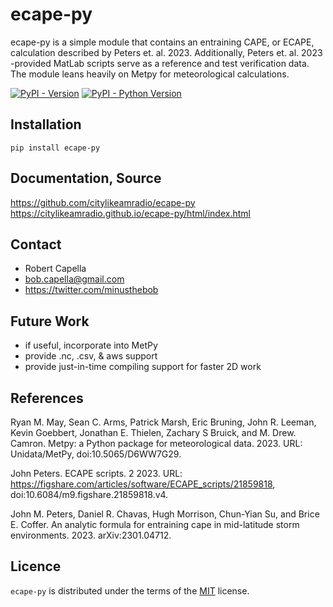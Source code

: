 # ecape-py

ecape-py is a simple module that contains an entraining CAPE, or ECAPE, calculation described by Peters et. al. 2023.
Additionally, Peters et. al. 2023 -provided MatLab scripts serve as a reference and test verification data.
The module leans heavily on Metpy for meteorological calculations.

[![PyPI - Version](https://img.shields.io/pypi/v/ecape-py.svg)](https://pypi.org/project/ecape-py)
[![PyPI - Python Version](https://img.shields.io/pypi/pyversions/ecape-py.svg)](https://pypi.org/project/ecape-py)

Installation
------------

```console
pip install ecape-py
```

Documentation, Source
-------------
https://github.com/citylikeamradio/ecape-py
https://citylikeamradio.github.io/ecape-py/html/index.html

Contact
-------------
 - Robert Capella
 - bob.capella@gmail.com
 - https://twitter.com/minusthebob

Future Work
-------------
 - if useful, incorporate into MetPy
 - provide .nc, .csv, & aws support
 - provide just-in-time compiling support for faster 2D work

References
------------
Ryan M. May, Sean C. Arms, Patrick Marsh, Eric Bruning, John R. Leeman, Kevin Goebbert, Jonathan E. Thielen, Zachary S Bruick, and M. Drew. Camron. Metpy: a Python package for meteorological data. 2023. URL: Unidata/MetPy, doi:10.5065/D6WW7G29.

John Peters. ECAPE scripts. 2 2023. URL: https://figshare.com/articles/software/ECAPE_scripts/21859818, doi:10.6084/m9.figshare.21859818.v4.

John M. Peters, Daniel R. Chavas, Hugh Morrison, Chun-Yian Su, and Brice E. Coffer. An analytic formula for entraining cape in mid-latitude storm environments. 2023. arXiv:2301.04712.

Licence
------------

`ecape-py` is distributed under the terms of the [MIT](https://spdx.org/licenses/MIT.html) license.
